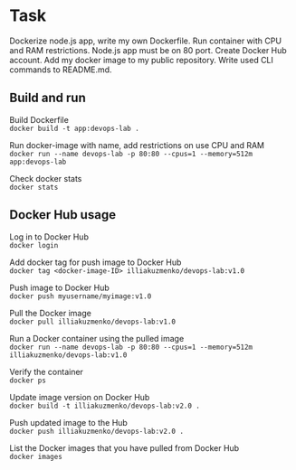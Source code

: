 # Task
Dockerize node.js app, write my own Dockerfile. Run container with CPU and RAM restrictions. Node.js app must be on 80 port. Create Docker Hub account. Add my docker image to my public repository. Write used CLI commands to README.md.

## Build and run
Build Dockerfile <br/>
`docker build -t app:devops-lab .`

Run docker-image with name, add restrictions on use CPU and RAM <br/>
`docker run --name devops-lab -p 80:80 --cpus=1 --memory=512m app:devops-lab`

Check docker stats <br/>
`docker stats`

## Docker Hub usage

Log in to Docker Hub <br/>
`docker login`

Add docker tag for push image to Docker Hub <br/>
`docker tag <docker-image-ID> illiakuzmenko/devops-lab:v1.0`

Push image to Docker Hub <br/>
`docker push myusername/myimage:v1.0`

Pull the Docker image <br/>
`docker pull illiakuzmenko/devops-lab:v1.0`

Run a Docker container using the pulled image <br/>
`docker run --name devops-lab -p 80:80 --cpus=1 --memory=512m illiakuzmenko/devops-lab:v1.0`

Verify the container <br/>
`docker ps`

Update image version on Docker Hub <br/>
`docker build -t illiakuzmenko/devops-lab:v2.0 .`

Push updated image to the Hub <br/>
`docker push illiakuzmenko/devops-lab:v2.0 .`

List the Docker images that you have pulled from Docker Hub <br/>
`docker images`
